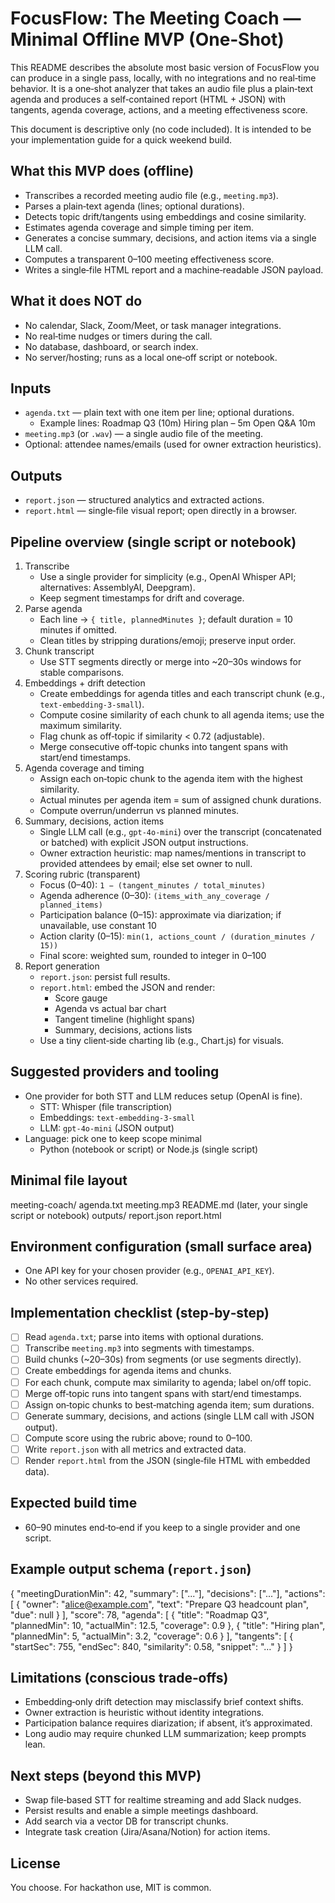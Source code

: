 # FocusFlow: The Meeting Coach — Minimal Offline MVP (One‑Shot)

This README describes the absolute most basic version of FocusFlow you can produce in a single pass, locally, with no integrations and no real‑time behavior. It is a one‑shot analyzer that takes an audio file plus a plain‑text agenda and produces a self‑contained report (HTML + JSON) with tangents, agenda coverage, actions, and a meeting effectiveness score.

This document is descriptive only (no code included). It is intended to be your implementation guide for a quick weekend build.

## What this MVP does (offline)

- Transcribes a recorded meeting audio file (e.g., `meeting.mp3`).
- Parses a plain‑text agenda (lines; optional durations).
- Detects topic drift/tangents using embeddings and cosine similarity.
- Estimates agenda coverage and simple timing per item.
- Generates a concise summary, decisions, and action items via a single LLM call.
- Computes a transparent 0–100 meeting effectiveness score.
- Writes a single‑file HTML report and a machine‑readable JSON payload.

## What it does NOT do

- No calendar, Slack, Zoom/Meet, or task manager integrations.
- No real‑time nudges or timers during the call.
- No database, dashboard, or search index.
- No server/hosting; runs as a local one‑off script or notebook.

## Inputs

- `agenda.txt` — plain text with one item per line; optional durations.
  - Example lines:
    Roadmap Q3 (10m)
    Hiring plan – 5m
    Open Q&A 10m
- `meeting.mp3` (or `.wav`) — a single audio file of the meeting.
- Optional: attendee names/emails (used for owner extraction heuristics).

## Outputs

- `report.json` — structured analytics and extracted actions.
- `report.html` — single‑file visual report; open directly in a browser.

## Pipeline overview (single script or notebook)

1. Transcribe
   - Use a single provider for simplicity (e.g., OpenAI Whisper API; alternatives: AssemblyAI, Deepgram).
   - Keep segment timestamps for drift and coverage.
2. Parse agenda
   - Each line → `{ title, plannedMinutes }`; default duration = 10 minutes if omitted.
   - Clean titles by stripping durations/emoji; preserve input order.
3. Chunk transcript
   - Use STT segments directly or merge into ~20–30s windows for stable comparisons.
4. Embeddings + drift detection
   - Create embeddings for agenda titles and each transcript chunk (e.g., `text-embedding-3-small`).
   - Compute cosine similarity of each chunk to all agenda items; use the maximum similarity.
   - Flag chunk as off‑topic if similarity < 0.72 (adjustable).
   - Merge consecutive off‑topic chunks into tangent spans with start/end timestamps.
5. Agenda coverage and timing
   - Assign each on‑topic chunk to the agenda item with the highest similarity.
   - Actual minutes per agenda item = sum of assigned chunk durations.
   - Compute overrun/underrun vs planned minutes.
6. Summary, decisions, action items
   - Single LLM call (e.g., `gpt‑4o‑mini`) over the transcript (concatenated or batched) with explicit JSON output instructions.
   - Owner extraction heuristic: map names/mentions in transcript to provided attendees by email; else set owner to null.
7. Scoring rubric (transparent)
   - Focus (0–40): `1 − (tangent_minutes / total_minutes)`
   - Agenda adherence (0–30): `(items_with_any_coverage / planned_items)`
   - Participation balance (0–15): approximate via diarization; if unavailable, use constant 10
   - Action clarity (0–15): `min(1, actions_count / (duration_minutes / 15))`
   - Final score: weighted sum, rounded to integer in 0–100
8. Report generation
   - `report.json`: persist full results.
   - `report.html`: embed the JSON and render:
     - Score gauge
     - Agenda vs actual bar chart
     - Tangent timeline (highlight spans)
     - Summary, decisions, actions lists
   - Use a tiny client‑side charting lib (e.g., Chart.js) for visuals.

## Suggested providers and tooling

- One provider for both STT and LLM reduces setup (OpenAI is fine).
  - STT: Whisper (file transcription)
  - Embeddings: `text-embedding-3-small`
  - LLM: `gpt‑4o‑mini` (JSON output)
- Language: pick one to keep scope minimal
  - Python (notebook or script) or Node.js (single script)

## Minimal file layout

meeting-coach/
agenda.txt
meeting.mp3
README.md
(later, your single script or notebook)
outputs/
report.json
report.html

## Environment configuration (small surface area)

- One API key for your chosen provider (e.g., `OPENAI_API_KEY`).
- No other services required.

## Implementation checklist (step‑by‑step)

- [ ] Read `agenda.txt`; parse into items with optional durations.
- [ ] Transcribe `meeting.mp3` into segments with timestamps.
- [ ] Build chunks (~20–30s) from segments (or use segments directly).
- [ ] Create embeddings for agenda items and chunks.
- [ ] For each chunk, compute max similarity to agenda; label on/off topic.
- [ ] Merge off‑topic runs into tangent spans with start/end timestamps.
- [ ] Assign on‑topic chunks to best‑matching agenda item; sum durations.
- [ ] Generate summary, decisions, and actions (single LLM call with JSON output).
- [ ] Compute score using the rubric above; round to 0–100.
- [ ] Write `report.json` with all metrics and extracted data.
- [ ] Render `report.html` from the JSON (single‑file HTML with embedded data).

## Expected build time

- 60–90 minutes end‑to‑end if you keep to a single provider and one script.

## Example output schema (`report.json`)

{
"meetingDurationMin": 42,
"summary": ["..."],
"decisions": ["..."],
"actions": [
{ "owner": "alice@example.com", "text": "Prepare Q3 headcount plan", "due": null }
],
"score": 78,
"agenda": [
{ "title": "Roadmap Q3", "plannedMin": 10, "actualMin": 12.5, "coverage": 0.9 },
{ "title": "Hiring plan", "plannedMin": 5, "actualMin": 3.2, "coverage": 0.6 }
],
"tangents": [
{ "startSec": 755, "endSec": 840, "similarity": 0.58, "snippet": "…" }
]
}

## Limitations (conscious trade‑offs)

- Embedding‑only drift detection may misclassify brief context shifts.
- Owner extraction is heuristic without identity integrations.
- Participation balance requires diarization; if absent, it’s approximated.
- Long audio may require chunked LLM summarization; keep prompts lean.

## Next steps (beyond this MVP)

- Swap file‑based STT for realtime streaming and add Slack nudges.
- Persist results and enable a simple meetings dashboard.
- Add search via a vector DB for transcript chunks.
- Integrate task creation (Jira/Asana/Notion) for action items.

## License

You choose. For hackathon use, MIT is common.
